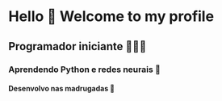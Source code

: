 # Hello 👋 Welcome to my profile

## Programador iniciante 👨🏻‍💻

### Aprendendo Python e redes neurais 🧠

#### Desenvolvo nas madrugadas 🌆


